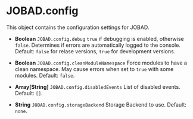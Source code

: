 # JOBAD.config
This object contains the configuration settings for JOBAD. 

* **Boolean** `JOBAD.config.debug` `true` if debugging is enabled, otherwise `false`. Determines if errors are automatically logged to the console. Default: `false` for relase versions, `true` for development versions. 

* **Boolean** `JOBAD.config.cleanModuleNamespace` Force modules to have a clean namespace. May cause errors when set to `true` with some modules. Default: `false`. 

* **Array[String]** `JOBAD.config.disabledEvents` List of disabled events. Default: `[]`. 

* **String** `JOBAD.config.storageBackend` Storage Backend to use. Default: `none`. 
